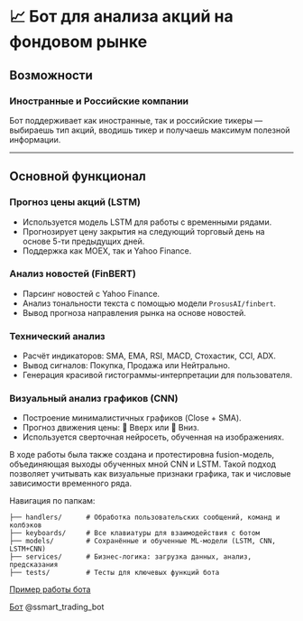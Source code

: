 # 📈 Бот для анализа акций на фондовом рынке
## Возможности

### Иностранные и Российские компании

Бот поддерживает как иностранные, так и российские тикеры — выбираешь тип акций, вводишь тикер и получаешь максимум полезной информации.

---

## Основной функционал

### Прогноз цены акций (LSTM)
- Используется модель LSTM для работы с временными рядами.
- Прогнозирует цену закрытия на следующий торговый день на основе 5-ти предыдущих дней.
- Поддержка как MOEX, так и Yahoo Finance.

### Анализ новостей (FinBERT)
- Парсинг новостей с Yahoo Finance.
- Анализ тональности текста с помощью модели `ProsusAI/finbert`.
- Вывод прогноза направления рынка на основе новостей.

### Технический анализ
- Расчёт индикаторов: SMA, EMA, RSI, MACD, Стохастик, CCI, ADX.
- Вывод сигналов: Покупка, Продажа или Нейтрально.
- Генерация красивой гистограммы-интерпретации для пользователя.

### Визуальный анализ графиков (CNN)
- Построение минималистичных графиков (Close + SMA).
- Прогноз движения цены: 🔼 Вверх или 🔽 Вниз.
- Используется сверточная нейросеть, обученная на изображениях.


В ходе работы была также создана и протестировна fusion-модель, объединяющая выходы обученных мной CNN и LSTM. Такой подход позволяет учитывать как визуальные признаки графика, так и числовые зависимости временного ряда.

Навигация по папкам:
```
├── handlers/      # Обработка пользовательских сообщений, команд и колбэков  
├── keyboards/     # Все клавиатуры для взаимодействия с ботом  
├── models/        # Сохранённые и обученные ML-модели (LSTM, CNN, LSTM+CNN)  
├── services/      # Бизнес-логика: загрузка данных, анализ, предсказания  
├── tests/         # Тесты для ключевых функций бота  
```

  

 [Пример работы бота](https://disk.yandex.ru/i/xFB1NvLXYfmYKw)

 [Бот](https://t.me/ssmart_trading_bot) @ssmart_trading_bot
